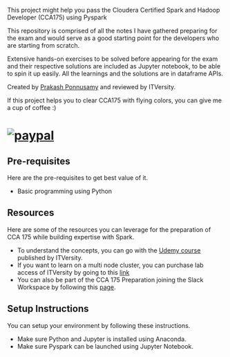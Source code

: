 This project might help you pass the Cloudera Certified Spark and Hadoop Developer (CCA175) using Pyspark

This repository is comprised of all the notes I have gathered preparing for the exam and would serve as a good starting point for the developers who are starting from scratch.

Extensive hands-on exercises to be solved before appearing for the exam and their respective solutions are included as Jupyter notebook, to be able to spin it up easily.
All the learnings and the solutions are in dataframe APIs.

Created by [Prakash Ponnusamy](https://www.linkedin.com/in/prakash-ponnusamy-25996736/) and reviewed by ITVersity.

If this project helps you to clear CCA175 with flying colors, you can give me a cup of coffee :)

# [![paypal](https://www.paypalobjects.com/en_US/i/btn/btn_donateCC_LG.gif)](https://www.paypal.me/prakashponnusamy)

## Pre-requisites

Here are the pre-requisites to get best value of it.

* Basic programming using Python

## Resources

Here are some of the resources you can leverage for the preparation of CCA 175 while building expertise with Spark.

* To understand the concepts, you can go with the [Udemy course](https://www.udemy.com/course/cca-175-spark-and-hadoop-developer-python-pyspark/?referralCode=86C8942891469FD0AD6D) published by ITVersity.
* If you want to learn on a multi node cluster, you can purchase lab access of ITVersity by going to this [link](https://labs.itversity.com/plans)
* You can also be part of the CCA 175 Preparation joining the Slack Workspace by following this [page](http://discuss.itversity.com/t/slack-channel-itversity/21458).

## Setup Instructions

You can setup your environment by following these instructions.

* Make sure Python and Jupyter is installed using Anaconda.
* Make sure Pyspark can be launched using Jupyter Notebook.
